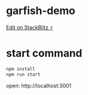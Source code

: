 # garfish-demo

[Edit on StackBlitz ⚡️](https://stackblitz.com/edit/garfish-demo)

# start command 

```bash
npm install
npm run start
```

open: http://localhost:3001
